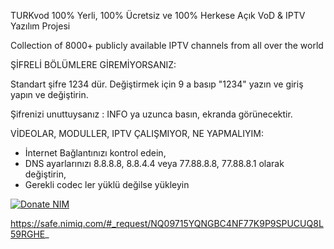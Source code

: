 TURKvod
100% Yerli, 100% Ücretsiz ve 100% Herkese Açık
VoD & IPTV Yazılım Projesi

Collection of 8000+ publicly available IPTV channels from all over the world


ŞİFRELİ BÖLÜMLERE GİREMİYORSANIZ:

Standart şifre 1234 dür.
Değiştirmek için 9 a basıp "1234" yazın ve giriş yapın ve değiştirin.

Şifrenizi unuttuysanız : INFO ya uzunca basın, ekranda görünecektir.



VİDEOLAR, MODULLER, IPTV ÇALIŞMIYOR, NE YAPMALIYIM:

- İnternet Bağlantınızı kontrol edein,
- DNS ayarlarınızı 8.8.8.8, 8.8.4.4 veya 77.88.8.8, 77.88.8.1 olarak değiştirin,
- Gerekli codec ler yüklü değilse yükleyin

<p><a href="https://safe.nimiq.com/#_request/NQ09715YQNGBC4NF77K9P9SPUCUQ8L59RGHE_" rel="nofollow"><img src="https://camo.githubusercontent.com/5c9509625acb1259331ddd03a23e3e53a18778ca/68747470733a2f2f7777772e6e696d69712e636f6d2f6163636570742d646f6e6174696f6e732f696d672f646f6e6174696f6e42746e496d672f676f6c642d736d616c6c2e737667" alt="Donate NIM" data-canonical-src="https://www.nimiq.com/accept-donations/img/donationBtnImg/gold-small.svg" style="max-width:100%;"></a></p>

https://safe.nimiq.com/#_request/NQ09715YQNGBC4NF77K9P9SPUCUQ8L59RGHE_
